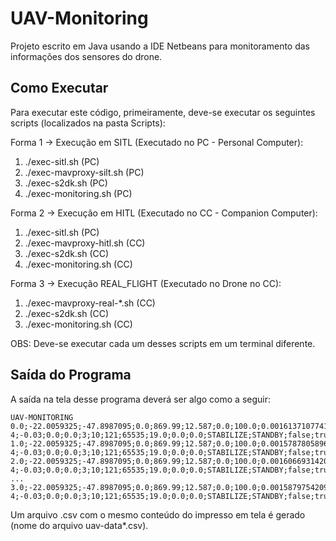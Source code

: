 # UAV-Monitoring

Projeto escrito em Java usando a IDE Netbeans para monitoramento das informações dos sensores do drone.

## Como Executar

Para executar este código, primeiramente, deve-se executar os seguintes scripts (localizados na pasta Scripts):

Forma 1 -> Execução em SITL (Executado no PC - Personal Computer):

1. ./exec-sitl.sh                  (PC)
2. ./exec-mavproxy-silt.sh         (PC)
3. ./exec-s2dk.sh                  (PC)
4. ./exec-monitoring.sh            (PC)

Forma 2 -> Execução em HITL (Executado no CC - Companion Computer):

1. ./exec-sitl.sh                  (PC)
2. ./exec-mavproxy-hitl.sh         (CC)
3. ./exec-s2dk.sh                  (CC)
4. ./exec-monitoring.sh            (CC)

Forma 3 -> Execução REAL_FLIGHT (Executado no Drone no CC):

1. ./exec-mavproxy-real-*.sh       (CC)
2. ./exec-s2dk.sh                  (CC)
3. ./exec-monitoring.sh            (CC)

OBS: Deve-se executar cada um desses scripts em um terminal diferente.

## Saída do Programa

A saída na tela desse programa deverá ser algo como a seguir:

```
UAV-MONITORING
0.0;-22.0059325;-47.8987095;0.0;869.99;12.587;0.0;100.0;0.0016137107741087675;0.34749430418014526;9.80661134235561E-4;-0.03;0.0;0.0;3;10;121;65535;19.0;0.0;0.0;STABILIZE;STANDBY;false;true;true
1.0;-22.0059325;-47.8987095;0.0;869.99;12.587;0.0;100.0;0.0015787805896252394;0.34754806756973267;9.81771619990468E-4;-0.03;0.0;0.0;3;10;121;65535;19.0;0.0;0.0;STABILIZE;STANDBY;false;true;true
2.0;-22.0059325;-47.8987095;0.0;869.99;12.587;0.0;100.0;0.001606693142093718;0.3475651741027832;9.87518928013742E-4;-0.03;0.0;0.0;3;10;121;65535;19.0;0.0;0.0;STABILIZE;STANDBY;false;true;true
...
3.0;-22.0059325;-47.8987095;0.0;869.99;12.587;0.0;100.0;0.0015879754209890962;0.3475704491138458;9.789993055164814E-4;-0.03;0.0;0.0;3;10;121;65535;19.0;0.0;0.0;STABILIZE;STANDBY;false;true;true
```

Um arquivo .csv com o mesmo conteúdo do impresso em tela é gerado (nome do arquivo uav-data*.csv).
